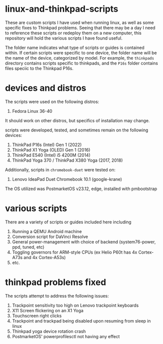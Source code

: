 # linux-and-thinkpad-scripts
These are custom scripts I have used when running linux, as well as some specific fixes to Thinkpad problems. Seeing that there may be a day I need to reference these scripts or redeploy them on a new computer, this repository will hold the various scripts I have found useful.

The folder name indicates what type of scripts or guides is contained within. If certain scripts were specific to one device, the folder name will be the name of the device, categorized by model. For example, the ```thinkpads``` directory contains scripts specific to thinkpads, and the ```P16s``` folder contains files speciic to the Thinkpad P16s.

# devices and distros

The scripts were used on the following distros:
1) Fedora Linux 36-40

It should work on other distros, but specifics of installation may change.

scripts were developed, tested, and sometimes remain on the following devices:
1) ThinkPad P16s (Intel) Gen 1 (2022)
2) ThinkPad X1 Yoga (OLED) Gen 1 (2016)
3) ThinkPad E540 (Intel) i5 4200M (2014)
4) ThinkPad Yoga 370 / ThinkPad X380 Yoga (2017, 2018)

Additionally, scripts in ```chromebook-duet``` were tested on:
1) Lenovo IdeaPad Duet Chromebook 10.1 (google-krane)

The OS utilized was PostmarketOS v23.12, edge, installed with pmbootstrap

# various scripts

There are a variety of scripts or guides included here including
1) Running a QEMU Android machine
2) Conversion script for DaVinci Resolve
3) General power-management with choice of backend (system76-power, ppd, tuned, etc)
4) Toggling governors for ARM-style CPUs (ex Helio P60t has 4x Cortex-A73s and 4x Cortex-A53s)
5) etc.

# thinkpad problems fixed

The scripts attempt to address the following issues:

1) Trackpoint sensitivity too high on Lenovo trackpoint keyboards
2) X11 Screen flickering on an X1 Yoga
3) Touchscreen right clicks
4) Trackpoint and trackpad being disabled upon resuming from sleep in linux
5) Thinkpad yoga device rotation crash
6) PostmarketOS' powerprofilesctl not having any effect
